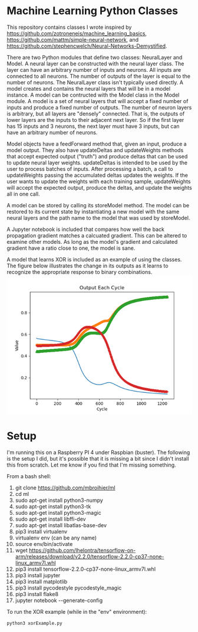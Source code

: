 # Machine Learning Python Classes

This repository contains classes I wrote inspired by https://github.com/zotroneneis/machine_learning_basics, https://github.com/mattm/simple-neural-network, and https://github.com/stephencwelch/Neural-Networks-Demystified.

There are two Python modules that define two classes: NeuralLayer and Model.  A neural layer can be constructed with the neural layer class.  The layer can have an arbitrary number of inputs and neurons.  All inputs are connected to all neurons.  The number of outputs of the layer is equal to the number of neurons.  The NeuralLayer class isn't typically used directly.  A model creates and contains the neural layers that will be in a model instance.  A model can be contructed with the Model class in the Model module.  A model is a set of neural layers that will accept a fixed number of inputs and produce a fixed number of outputs.  The number of neuron layers is arbitrary, but all layers are "densely" connected.  That is, the outputs of lower layers are the inputs to their adjacent next layer.  So if the first layer has 15 inputs and 3 neurons, the next layer must have 3 inputs, but can have an arbitrary number of neurons.

Model objects have a feedForward method that, given an input, produce a model output.  They also have updateDeltas and updateWeights methods that accept expected output ("truth") and produce deltas that can be used to update neural layer weights.  updateDeltas is intended to be used by the user to process batches of inputs.  After processing a batch, a call to updateWeights passing the accumulated deltas updates the weights.  If the user wants to update the weights with each training sample, updateWeights will accept the expected output, produce the deltas, and update the weights all in one call.

A model can be stored by calling its storeModel method.  The model can be restored to its current state by instantiating a new model with the same neural layers and the path name to the model that was used by storeModel.

A Jupyter notebook is included that compares how well the back propagation gradient matches a calcuated gradient.  This can be altered to examine other models.  As long as the model's gradient and calculated gradient have a ratio close to one, the model is sane.

A model that learns XOR is included as an example of using the classes.  The figure below illustrates the change in its outputs as it learns to recognize the appropriate response to binary combinations.
![](LearningXOR.png)

# Setup

I'm running this on a Raspberry PI 4 under Raspbian (buster).  The following is the setup I did, but it's possible that it is missing a bit since I didn't install this from scratch.  Let me know if you find that I'm missing something.

From a bash shell:

1) git clone https://github.com/mbroihier/ml
2) cd ml
3) sudo apt-get install python3-numpy
4) sudo apt-get install python3-tk
5) sudo apt-get install python3-magic
6) sudo apt-get install libffi-dev
7) sudo apt-get install libatlas-base-dev
8) pip3 install virtualenv
9) virtualenv env (can be any name)
10) source env/bin/activate
11) wget https://github.com/lhelontra/tensorflow-on-arm/releases/download/v2.2.0/tensorflow-2.2.0-cp37-none-linux_armv7l.whl
12) pip3 install tensorflow-2.2.0-cp37-none-linux_armv7l.whl 
13) pip3 install jupyter
14) pip3 install matplotlib
15) pip3 install pycodestyle pycodestyle_magic
16) pip3 install flake8
17) jupyter notebook --generate-config

To run the XOR example (while in the "env" environment):
```
python3 xorExample.py
```
